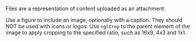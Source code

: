 Files are a representation of content uploaded as an attachment.

Use a figure to include an image, optionally with a caption. They should NOT be used with icons or logos.
Use `nglCrop` to the parent element of the image to apply cropping to the specified ratio, such as 16x9, 4x3 and 1x1.
